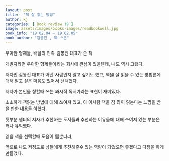```yaml
---
layout: post
title:  "책 잘 읽는 방법"
author: kj
categories: [ Book review 19 ]
image: assets/images/books-images/readbookwell.jpg
book_info: "19.02.04 ~ 19.02.05"
book_author: "김봉진 , 북 스톤"
---
```

우아한 형제들, 배달의 민족 김봉진 대표가 쓴 책

개발자라면 우아한 형제들이라는 회사에 관심이 있을텐데, 나도 역시 그랬다.

저자인 김봉진 대표가 어떤 사람인지 알고 싶기도 했고, 책을 잘 읽을 수 있는 방법론에 대해 알고 싶은 마음도 있어서 선택했다.

저자가 본인을 칭할때 쓰는 과시적 독서가라는 표현이 재미있다.

소소하게 책읽는 방법에 대해 쓰여져 있고, 아 이사람 책을 참 많이 읽는다는 느낌을 받을 만한 내용들 이었다.

뒷부분 챕터의 저자가 추천하는 도서들과 추천하는 이유들에 대해 쓰여져 있는 부분은 꽤나 유익했다.

읽을 책을 선택할때 도움이 될뿐더러,

앞으로 나도 저정도로 남들에게 추천해줄수 있는 역량이 되었으면 좋겠다고 다짐을 하게 만들었다.

